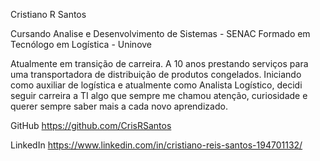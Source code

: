 Cristiano R Santos

Cursando Analise e Desenvolvimento de Sistemas - SENAC
Formado em Tecnólogo em Logística - Uninove

Atualmente em transição de carreira.
A 10 anos prestando serviços para uma transportadora de distribuição de produtos congelados. Iniciando como auxiliar de logística e atualmente como Analista Logístico, decidi seguir carreira a TI algo que sempre me chamou atenção, curiosidade e querer sempre saber mais a cada novo aprendizado. 



GitHub
https://github.com/CrisRSantos

LinkedIn
https://www.linkedin.com/in/cristiano-reis-santos-194701132/
